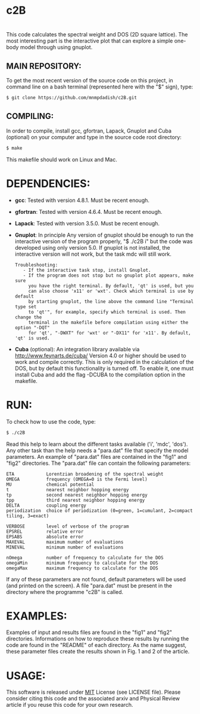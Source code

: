 # ###
# c2B
# ###

This code calculates the spectral weight and DOS (2D square lattice).
The most interesting part is the interactive plot that can explore 
a simple one-body model through using gnuplot.


## MAIN REPOSITORY:

To get the most recent version of the source code on this project,
in command line on a bash terminal (represented here with the "$" sign), type:

```bash
$ git clone https://github.com/mnmpdadish/c2B.git
```

## COMPILING:

In order to compile, install gcc, gfortran, Lapack, Gnuplot and 
Cuba (optional) on your computer and type in the source code 
root directory:

```bash
$ make
```

This makefile should work on Linux and Mac.


# DEPENDENCIES:

+ **gcc**: Tested with version 4.8.1. Must be recent enough.

+ **gfortran**: Tested with version 4.6.4. Must be recent enough.

+ **Lapack**: Tested with version 3.5.0. Must be recent enough.

+ **Gnuplot**: In principle Any version of gnuplot should be enough to run the 
               interactive version of the program properly, "$ ./c2B i" but the code 
               was developed using only version 5.0. If gnuplot is not installed, the 
               interactive version will not work, but the task mdc will still work.

      Troubleshooting:
         - If the interactive task stop, install Gnuplot.
         - If the program does not stop but no gnuplot plot appears, make sure 
           you have the right terminal. By default, 'qt' is used, but you 
           can also choose 'x11' or 'wxt'. Check which terminal is use by default
           by starting gnuplot, the line above the command line "Terminal type set 
           to 'qt'", for example, specify which terminal is used. Then change the 
           terminal in the makefile before compilation using either the option "-DQT" 
           for 'qt', "-DWXT" for 'wxt' or "-DX11" for 'x11'. By default, 'qt' is used.

+ **Cuba** (optional): An integration library available via http://www.feynarts.de/cuba/
                       Version 4.0 or higher should be used to work and compile correctly.
                       This is only required in the calculation of the DOS, but by default
                       this functionality is turned off. To enable it, one must install
                       Cuba and add the flag -DCUBA to the compilation option in the makefile.

# RUN:

To check how to use the code, type:

```bash
$ ./c2B
```

Read this help to learn about the different tasks available ('i', 'mdc', 'dos').
Any other task than the help needs a "para.dat" file that specify the model 
parameters. An example of "para.dat" files are contained in the "fig1" and 
"fig2" directories. The "para.dat" file can contain the following parameters:

```
ETA            Lorentzian broadening of the spectral weight
OMEGA          frequency (OMEGA=0 is the Fermi level)
MU             chemical potential
t              nearest neighbor hopping energy
tp             second nearest neighbor hopping energy
tpp            third nearest neighbor hopping energy
DELTA          coupling energy
periodization  choice of periodization (0=green, 1=cumulant, 2=compact tiling, 3=exact)

VERBOSE        level of verbose of the program
EPSREL         relative error
EPSABS         absolute error
MAXEVAL        maximum number of evaluations
MINEVAL        minimum number of evaluations

nOmega         number of frequency to calculate for the DOS
omegaMin       minimum frequency to calculate for the DOS
omegaMax       maximum frequency to calculate for the DOS
```

If any of these parameters are not found, default parameters will be used 
(and printed on the screen). A file "para.dat" must be present in the 
directory where the programme "c2B" is called. 


# EXAMPLES:

Examples of input and results files are found in the "fig1" and "fig2"
directories. Informations on how to reproduce these results by running 
the code are found in the "README" of each directory. As the name suggest,
these parameter files create the results shown in Fig. 1 and 2 of the 
article.


# USAGE:

This software is released under [MIT](https://choosealicense.com/licenses/mit/) 
License (see LICENSE file). Please consider citing this code and the associated 
arxiv and Physical Review article if you reuse this code for your own research.

